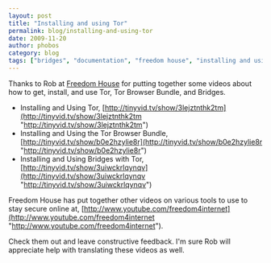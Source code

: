 ```yaml
---
layout: post
title: "Installing and using Tor"
permalink: blog/installing-and-using-tor
date: 2009-11-20
author: phobos
category: blog
tags: ["bridges", "documentation", "freedom house", "installing and using tor", "instructions", "internet freedom", "tinyvid", "tor", "tor browser bundle", "videos", "youtube"]
---
```


Thanks to Rob at [Freedom House](http://www.freedomhouse.org) for putting together some videos about how to get, install, and use Tor, Tor Browser Bundle, and Bridges.

- Installing and Using Tor, [http://tinyvid.tv/show/3lejztnthk2tm](http://tinyvid.tv/show/3lejztnthk2tm "http://tinyvid.tv/show/3lejztnthk2tm")
- Installing and Using the Tor Browser Bundle, [http://tinyvid.tv/show/b0e2hzylie8r](http://tinyvid.tv/show/b0e2hzylie8r "http://tinyvid.tv/show/b0e2hzylie8r")
- Installing and Using Bridges with Tor, [http://tinyvid.tv/show/3uiwckrlqynqv](http://tinyvid.tv/show/3uiwckrlqynqv "http://tinyvid.tv/show/3uiwckrlqynqv")

Freedom House has put together other videos on various tools to use to stay secure online at, [http://www.youtube.com/freedom4internet](http://www.youtube.com/freedom4internet "http://www.youtube.com/freedom4internet").

Check them out and leave constructive feedback. I'm sure Rob will appreciate help with translating these videos as well.

